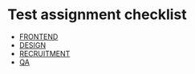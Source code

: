 # Test assignment checklist

- [FRONTEND](https://concrete-brick-a4b.notion.site/Test-assignment-checklist-a15551c494cd4fc2a9b4ad4ac8124cbf)
- [DESIGN](https://docs.google.com/document/d/1eZkLpuLxGXoyFu99y85kxEhdALsnraYPj8E1RoNTtZk/edit)
- [RECRUITMENT](https://docs.google.com/document/d/15qnQlY8BpRT4WB5KJ0JNs_bwBjZ1b1eCr8oq00kdP-k/edit)
- [QA](https://mate-academy.github.io/qa-program/Test_tasks_checklist)
